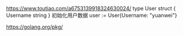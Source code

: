 https://www.toutiao.com/a6753139918324630024/
type User struct {
 Username string
}
初始化用户数据
user := User{Username: "yuanwei"}


https://golang.org/pkg/
